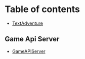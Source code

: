# Table of contents

* [TextAdventure](README.md)

## Game Api Server

* [GameAPIServer](game-api-server/gameapiserver.md)

